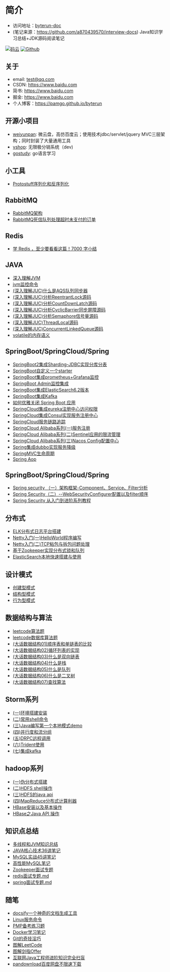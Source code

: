 # 简介
- 访问地址：[byterun-doc](https://pamgo.github.io/byterun)
- (笔记来源：https://github.com/a870439570/interview-docs)
Java知识学习总结+JDK源码阅读笔记

<!-- [![QQ群](https://img.shields.io/badge/QQ%E7%BE%A4-924715723-yellowgreen.svg)](https://jq.qq.com/?_wv=1027&k=5PIRvFq) -->
[![码云](https://img.shields.io/badge/Gitee-%E7%A0%81%E4%BA%91-yellow.svg)](https://www.baidu.com)
[![Github](https://img.shields.io/badge/Github-Github-red.svg)](https://www.baidu.com)

## 关于

- email:  test@qq.com
- CSDN: https://www.baidu.com
- 简书: https://www.baidu.com
- 掘金: https://www.baidu.com
- 个人博客：https://pamgo.github.io/byterun

## 开源小项目

- [weiyunpan](https://github.com/Pamgo/weiyunpan):   微云盘，高仿百度云；使用技术jdbc/servlet/jquery    MVC三层架构；同时封装了大量通用工具
- [vshop](https://github.com/Pamgo/vshop):   无限极分销系统（dev)
- [gostudy](https://github.com/Pamgo/gostudy):  go语言学习

## 小工具

- [Protostuff序列化和反序列化](2019/Protostuff序列化和反序列化.md)

## RabbitMQ

- [RabbitMQ架构](rabbitmq/概念.md)
- [RabbitMQ死信队列处理超时未支付的订单](https://mp.weixin.qq.com/s?__biz=MzI5MzkwMzQ0Mg==&mid=2247483951&idx=1&sn=ad8e404d8187f8de4cc071f9904f453a&chksm=ec6a4f12db1dc604e18184f4d31c65709505fe89e9778d10fda3953d29a210497b87790fa63e&mpshare=1&scene=23&srcid=&sharer_sharetime=1564887486289&sharer_shareid=a4e76d2d8b5d3a51580d30633f92086f#rd)

## Redis

- [学 Redis ，至少要看看这篇！7000 字小结](https://mp.weixin.qq.com/s?__biz=MzUxOTc4NjEyMw==&mid=2247484717&idx=1&sn=258a55763b511907653f6f0aa4b4417d&chksm=f9f51ec9ce8297df4425bff2093eeeffab2445d1ba1806174a5f80730d1e6bde5e39c4ef72a1&mpshare=1&scene=23&srcid=0819zAFnbhIpEMUlRpaFLDVW&sharer_sharetime=1566218226741&sharer_shareid=a4e76d2d8b5d3a51580d30633f92086f#rd)

## JAVA 
- [深入理解JVM](2019/深入理解JVM.md)
- [jvm监控命令](JVM/jvm监控命令.md)
- [(深入理解JUC)什么是AQS队列同步器](https://blog.csdn.net/u010391342/article/details/88657920)
- [(深入理解JUC)分析ReentrantLock源码](https://blog.csdn.net/u010391342/article/details/88686965)
- [(深入理解JUC)分析CountDownLatch源码](2019/分析CountDownLatch源码.md)
- [(深入理解JUC)分析CyclicBarrier同步屏障源码](2019/CyclicBarrier.md)
- [(深入理解JUC)分析Semaphore信号量源码](2019/Semaphore.md)
- [(深入理解JUC)ThreadLocal源码](https://blog.qinxuewu.club/2019/03/28/java/shen-ru-li-jie-threadlocal-yuan-ma)
- [(深入理解JUC)ConcurrentLinkedQueue源码](https://blog.qinxuewu.club/2019/03/29/java/shen-ru-li-jie-concurrentlinkedqueue-yuan-ma)
- [volatile的内存语义](https://blog.qinxuewu.club/2019/04/05/java/volatile-de-nei-cun-yu-yi)



## SpringBoot/SpringCloud/Spring
- [SpringBoot2集成Sharding-JDBC实现分库分表](2019/SpringBoot2集成Sharding-JDBC实现分库分表.md)
- [SpringBoot自定义一个starter](2019/SpringBoot自定义一个starter.md  )
- [SpringBoot集成prometheus+Grafana监控](https://blog.qinxuewu.club/2019/04/02/spring-xi-lie/springboot-ji-cheng-prometheus-grafana-jian-kong)
- [SpringBoot Admin监控集成](Spring/SpringBootAdmin.md)
- [SpringBoot集成ElasticSearch6.2版本](https://blog.csdn.net/u010391342/article/details/82153709)
- [SpringBoot集成Kafka](https://blog.csdn.net/u010391342/article/details/81430402)
- [如何优雅关闭 Spring Boot 应用](https://mp.weixin.qq.com/s/l9nSknaB9i_5cCNT-mbnsw?tdsourcetag=s_pcqq_aiomsg)
- [SpringCloud集成eureka注册中心访问权限](https://blog.csdn.net/u010391342/article/details/83086519)
- [SpringCloud集成Consul实现服务注册中心](https://blog.csdn.net/u010391342/article/details/83082801)
- [SpringCloud服务链路追踪](Spring/Springcloud服务链路追踪.md)
- [SpringCloud Alibaba系列(一)服务注册](https://blog.csdn.net/u010391342/article/details/86655712)
- [SpringCloud Alibaba系列(二)Sentinel应用的限流管理](https://blog.csdn.net/u010391342/article/details/86678637)
- [SpringCloud Alibaba系列(三)Nacos Config配置中心](https://blog.csdn.net/u010391342/article/details/86702084)
- [Spring集成dubbo实现服务降级](Spring/Spring集成dubbo集群实现服务降级.md)
- [SpringMVC生命周期](Spring/SpringMvc生命周期.md)
- [Spring Aop](Spring/aop.md)

## SpringBoot/SpringCloud/Spring
- [Spring security （一）架构框架-Component、Service、Filter分析](https://my.oschina.net/ccwwlx/blog/3114077)
- [Spring Security（二）--WebSecurityConfigurer配置以及filter顺序](https://my.oschina.net/ccwwlx/blog/3115010)
- [Spring Security 从入门到进阶系列教程](http://www.spring4all.com/article/428)
## 分布式
- [ELK分布式日志平台搭建](https://blog.csdn.net/u010391342/article/details/82895385)
- [Netty入门(一)HelloWorld程序编写](https://blog.csdn.net/u010391342/article/details/83011198)
- [Netty入门(二)TCP粘包与拆包问题处理](https://blog.csdn.net/u010391342/article/details/83011294)
- [基于Zookeeper实现分布式锁和队列](https://blog.csdn.net/u010391342/article/details/82192933)
- [ElasticSearch本地快速搭建与使用](https://blog.csdn.net/u010391342/article/details/82117389)


## 设计模式
- [创建型模式](2019/创建型模式.md)
- [结构型模式](2019/结构型模式.md)
- [行为型模式](2019/行为型模式.md)

## 数据结构与算法
- [leetcode算法题](leetcode/leetcodeJava.md)
- [leetcode数据库算法题](leetcode/sql算法.md)
- [(大话数据结构01)顺序表和单链表的比较](https://blog.csdn.net/u010391342/article/details/86760777)
- [(大话数据结构02)循环列表的实现](https://blog.csdn.net/u010391342/article/details/86767093)
- [(大话数据结构03)什么是双向链表](https://blog.csdn.net/u010391342/article/details/86768074)
- [(大话数据结构04)什么是栈](https://blog.csdn.net/u010391342/article/details/86773596)
- [(大话数据结构05)什么是队列](https://blog.csdn.net/u010391342/article/details/86775025)
- [(大话数据结构06)什么是二叉树](https://blog.csdn.net/u010391342/article/details/86990584)
- [(大话数据结构07)查找算法](https://blog.csdn.net/u010391342/article/details/88715233)

## Storm系列
- [(一)环境搭建安装](storm/storm01.md)
- [(二)常用shell命令](storm/storm02.md)
- [(三)Java编写第一个本地模式demo](storm/storm03.md)
- [(四)并行度和流分组](storm/storm04.md)
- [(五)DRPC远程调用](storm/storm05.md)
- [(六)Trident使用](storm/storm06.md)
- [(七)集成kafka](storm/storm07.md)

## hadoop系列
- [(一)伪分布式搭建](hadoop/hadoop01.md)
- [(二)HDFS shell操作](hadoop/hadoop02.md)
- [(三)HDFS的java api](hadoop/hadoop03.md)
- [(四)MapReduce分布式计算利器](hadoop/hadoop04.md)
- [HBase安装以及基本操作](hadoop/hbase01.md)
- [HBase之Java API 操作](hadoop/hbase02.md)

## 知识点总结
- [多线程和JVM知识总结](2019/多线程和JVM知识总结.md)
- [JAVA核心技术36讲笔记](2019/JAVA核心技术36讲.md)
- [MySQL实战45讲笔记](2019/MySQL实战45讲笔记.md)
- [高性能MySQL笔记](2019/高性能MySQL.md)
- [Zookeeper面试专题](其它/Zookeeper面试专题.md)
- [redis面试专题.md](其它/redis面试.md)
- [spring面试专题.md](其它/spring.md)


## 随笔
- [docsify一个神奇的文档生成工具](其它/docsify.md)
- [Linux服务命令](其它/Linxu服务命令.md)
- [PMP备考练习题](2019/PMP练习题.md)
- [Docker学习笔记](2019/docker笔记.md)
- [Git的奇技淫巧](https://github.com/521xueweihan/git-tips)
- [图解LeetCode](https://github.com/ZXZxin/ZXBlog/blob/master/%E5%88%B7%E9%A2%98/LeetCode/LeetCodeSolutionIndex.md)
- [图解剑指Offer](https://github.com/ZXZxin/ZXBlog/tree/master/%E5%88%B7%E9%A2%98/Other/%E5%89%91%E6%8C%87Offer)
- [互联网Java工程师进阶知识完全扫盲](https://github.com/doocs/advanced-java)
- [pandownload百度网盘不限速下载](http://pandownload.com/index.html)
